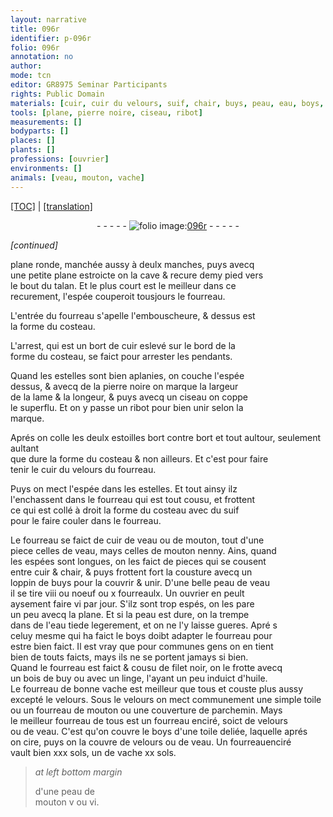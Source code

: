 ```yaml
---
layout: narrative
title: 096r
identifier: p-096r
folio: 096r
annotation: no
author:
mode: tcn
editor: GR8975 Seminar Participants
rights: Public Domain
materials: [cuir, cuir du velours, suif, chair, buys, peau, eau, boys, filet, bois de buy, huile, velours, toile, parchemin, cire, enciré]
tools: [plane, pierre noire, ciseau, ribot]
measurements: []
bodyparts: []
places: []
plants: []
professions: [ouvrier]
environments: []
animals: [veau, mouton, vache]
---
```


<p><a href="{{ site.baseurl }}/normalized/">[TOC]</a> | <a href="{{ site.baseurl }}/texts/p-096r_tl/" target="_blank">[translation]</a></p><div class="folio" align="center">- - - - - <a href="http://gallica.bnf.fr/ark:/12148/btv1b10500001g/f197.image" target="_blank"><img src="https://cu-mkp.github.io/2017-workshop-edition/assets/photo-icon.png" alt="folio image: " style="display:inline-block; margin-bottom:-3px;"/>096r</a> - - - - - </div>  
 
*[continued]*
  
<span class="tl">plane</span> ronde, manchée aussy à deulx manches, puys avecq<br/> une petite <span class="tl">plane</span> estroicte on la cave & recure demy pied vers<br/> le bout du talan. Et le plus court est le meilleur dans ce<br/> recurem<span class="exp">ent</span>, l'espée couperoit tousjours le fourreau.
 
L'entrée du fourreau s'apelle l'embouscheure, & dessus est<br/> la forme du costeau.
 
L'arrest, qui est un bort de <span class="m">cuir</span> eslevé sur le bord de la<br/> forme du costeau, se faict pour arrester les pendants.
 
Quand les estelles sont bien aplanies, on couche l'espée<br/> dessus, & avecq de la <span class="tl">pierre noire</span> on marque la largeur<br/> de la lame & la longeur, & puys avecq un <span class="tl">ciseau</span> on coppe<br/> le superflu. Et on y passe un <span class="tl">ribot</span> pour bien unir selon la<br/> marque.
 
Aprés on colle les deulx estoilles bort contre bort <span class="add">et tout aultour</span>, seulem<span class="exp">ent</span> aulta<span class="exp">n</span>t<br/> que dure la forme du costeau & non ailleurs. Et c'est pour faire<br/> tenir le <span class="m">cuir du velours</span> du fourreau.
 
Puys on mect l'espée dans les estelles. Et tout ainsy ilz<br/> l'enchassent dans le fourreau qui est tout cousu, et frottent<br/> ce qui est collé à droit la forme du costeau avec du <span class="m">suif</span><br/> pour le faire couler dans le fourreau.
 
Le fourreau se faict de <span class="m">cuir</span> de <span class="al">veau</span> ou de <span class="al">mouton</span>, tout d'une<br/> piece celles de <span class="al">veau</span>, mays celles de <span class="al">mouton</span> nenny. Ains, quand<br/> les espées sont longues, on les faict de pieces qui se cousent<br/> entre <span class="m">cuir</span> & <span class="m">chair</span>, & puys frottent fort la cousture avecq un<br/> loppin de <span class="m">buys</span> pour la couvrir & unir. D'une belle <span class="m">peau</span> de <span class="al">veau</span><br/> il se tire viii ou noeuf ou x fourreaulx. Un <span class="pro">ouvrier</span> en peult<br/> aysement faire vi par jour. S'ilz sont trop espés, on les pare<br/> un peu avecq la <span class="tl">plane</span>. Et si la <span class="m">peau</span> est dure, on la trempe<br/> dans de l'<span class="m">eau</span> tiede legerem<span class="exp">ent</span>, et on ne l'y laisse gueres. Apré s<br/> celuy mesme qui ha faict le <span class="m">boys</span> doibt adapter le fourreau pour<br/> estre bien faict. Il est vray que pour communes gens on en tient<br/> bien de touts faicts, mays ils ne se portent jamays si bien.<br/> Quand le fourreau est faict & cousu de <span class="m">filet</span> noir, on le frotte avecq<br/> un <span class="m">bois de buy</span> ou avec un linge, l'ayant un peu induict d'<span class="m">huile</span>.<br/> Le fourreau de bonne <span class="al">vache</span> est meilleur que tous et couste plus aussy<br/> excepté le <span class="m">velours</span>. Sous le <span class="m">velours</span> on mect communem<span class="exp">ent</span> une simple <span class="m">toile</span> <br/> ou un fourreau de <span class="al">mouton</span> ou une couverture de <span class="m">parchemin</span>. Mays<br/> le meilleur fourreau de tous est un fourreau enciré, soict de <span class="m">velours</span><br/> ou de <span class="al">veau</span>. C'est qu'on couvre le <span class="m">boys</span> d'une <span class="m">toile</span> deliée, laquelle aprés<br/> on <span class="m">cire</span>, puys on la couvre de <span class="m">velours</span> ou de <span class="al">veau</span>. Un fourreau<span class="m">enciré</span><br/> vault bien xxx s<span class="exp">ols</span>, un de <span class="al">vache</span> xx s<span class="exp">ols</span>. 
 
> *at left bottom margin*
> 
> 
>   d'une peau de<br/> <span class="al">mouton</span> v ou vi.
 
